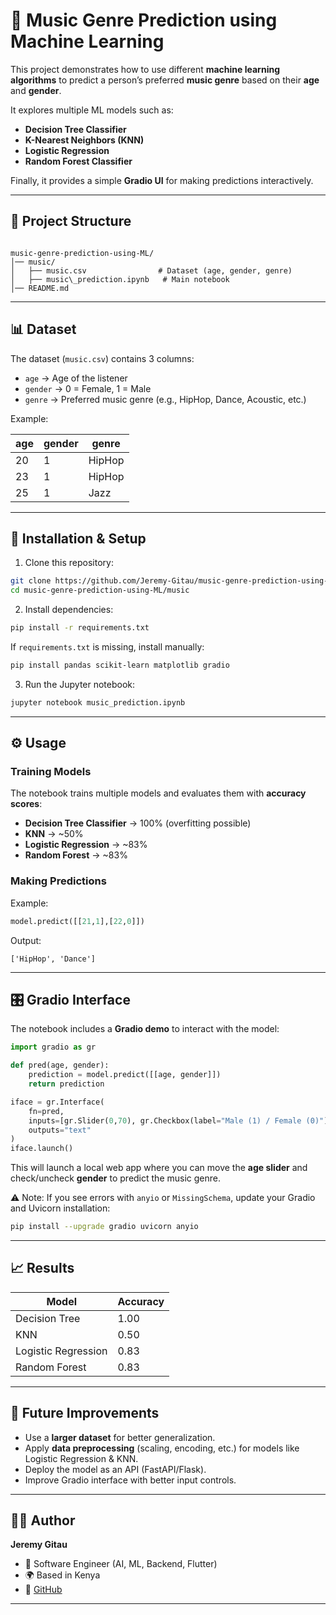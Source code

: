 # 🎵 Music Genre Prediction using Machine Learning

This project demonstrates how to use different **machine learning algorithms** to predict a person’s preferred **music genre** based on their **age** and **gender**.

It explores multiple ML models such as:
- **Decision Tree Classifier**
- **K-Nearest Neighbors (KNN)**
- **Logistic Regression**
- **Random Forest Classifier**

Finally, it provides a simple **Gradio UI** for making predictions interactively.

---

## 📂 Project Structure

```

music-genre-prediction-using-ML/
│── music/
│   ├── music.csv                # Dataset (age, gender, genre)
│   ├── music\_prediction.ipynb   # Main notebook
│── README.md

````

---

## 📊 Dataset

The dataset (`music.csv`) contains 3 columns:

- `age` → Age of the listener  
- `gender` → 0 = Female, 1 = Male  
- `genre` → Preferred music genre (e.g., HipHop, Dance, Acoustic, etc.)

Example:

| age | gender | genre  |
|-----|--------|--------|
| 20  | 1      | HipHop |
| 23  | 1      | HipHop |
| 25  | 1      | Jazz   |

---

## 🚀 Installation & Setup

1. Clone this repository:
```bash
git clone https://github.com/Jeremy-Gitau/music-genre-prediction-using-ML.git
cd music-genre-prediction-using-ML/music
````

2. Install dependencies:

```bash
pip install -r requirements.txt
```

If `requirements.txt` is missing, install manually:

```bash
pip install pandas scikit-learn matplotlib gradio
```

3. Run the Jupyter notebook:

```bash
jupyter notebook music_prediction.ipynb
```

---

## ⚙️ Usage

### Training Models

The notebook trains multiple models and evaluates them with **accuracy scores**:

* **Decision Tree Classifier** → 100% (overfitting possible)
* **KNN** → \~50%
* **Logistic Regression** → \~83%
* **Random Forest** → \~83%

### Making Predictions

Example:

```python
model.predict([[21,1],[22,0]])
```

Output:

```
['HipHop', 'Dance']
```

---

## 🎛 Gradio Interface

The notebook includes a **Gradio demo** to interact with the model:

```python
import gradio as gr

def pred(age, gender):
    prediction = model.predict([[age, gender]])
    return prediction

iface = gr.Interface(
    fn=pred, 
    inputs=[gr.Slider(0,70), gr.Checkbox(label="Male (1) / Female (0)")],
    outputs="text"
)
iface.launch()
```

This will launch a local web app where you can move the **age slider** and check/uncheck **gender** to predict the music genre.

⚠️ Note: If you see errors with `anyio` or `MissingSchema`, update your Gradio and Uvicorn installation:

```bash
pip install --upgrade gradio uvicorn anyio
```

---

## 📈 Results

| Model               | Accuracy |
| ------------------- | -------- |
| Decision Tree       | 1.00     |
| KNN                 | 0.50     |
| Logistic Regression | 0.83     |
| Random Forest       | 0.83     |

---

## 🔮 Future Improvements

* Use a **larger dataset** for better generalization.
* Apply **data preprocessing** (scaling, encoding, etc.) for models like Logistic Regression & KNN.
* Deploy the model as an API (FastAPI/Flask).
* Improve Gradio interface with better input controls.

---

## 👨‍💻 Author

**Jeremy Gitau**

* 💼 Software Engineer (AI, ML, Backend, Flutter)
* 🌍 Based in Kenya
* 🔗 [GitHub](https://github.com/Jeremy-Gitau)


---
